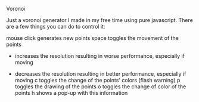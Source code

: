 Voronoi

Just a voronoi generator I made in my free time using pure javascript.
There are a few things you can do to control it:

mouse click generates new points
space toggles the movement of the points
- increases the resolution resulting in worse performance, especially if moving
+ decreases the resolution resulting in better performance, especially if moving
c toggles the change of the points' colors (flash warning)
p toggles the drawing of the points
o toggles the change of color of the points
h shows a pop-up with this information
